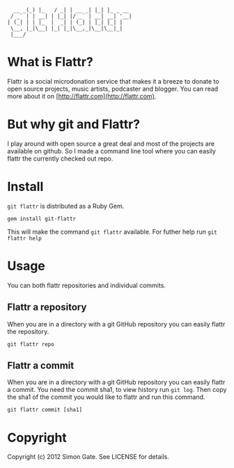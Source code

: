 ```    _ _      __ _       _   _        
  __ _(_) |_   / _| | __ _| |_| |_ _ __ 
 / _` | | __| | |_| |/ _` | __| __| '__|
| (_| | | |_  |  _| | (_| | |_| |_| |   
 \__, |_|\__| |_| |_|\__,_|\__|\__|_|   
 |___/                                  
```

# What is Flattr?

Flattr is a social microdonation service that makes it a breeze to donate to open source projects, music artists, podcaster and blogger. You can read more about it on [http://flattr.com](http://flattr.com).

# But why git and Flattr?

I play around with open source a great deal and most of the projects are available on github. So I made a command line tool where you can easily flattr the currently checked out repo.


# Install

`git flattr` is distributed as a Ruby Gem.

`gem install git-flattr`

This will make the command `git flattr` available. For futher help run `git flattr help`

# Usage

You can both flattr repositories and individual commits.

## Flattr a repository

When you are in a directory with a git GitHub repository you can easily flattr the repository.

`git flattr repo`

## Flattr a commit

When you are in a directory with a git GitHub repository you can easily flattr a commit. You need the commit sha1, to view history run `git log`. Then copy the sha1 of the commit you would like to flattr and run this command.

`git flattr commit [sha1]`

# Copyright

Copyright (c) 2012 Simon Gate. See LICENSE for details.

